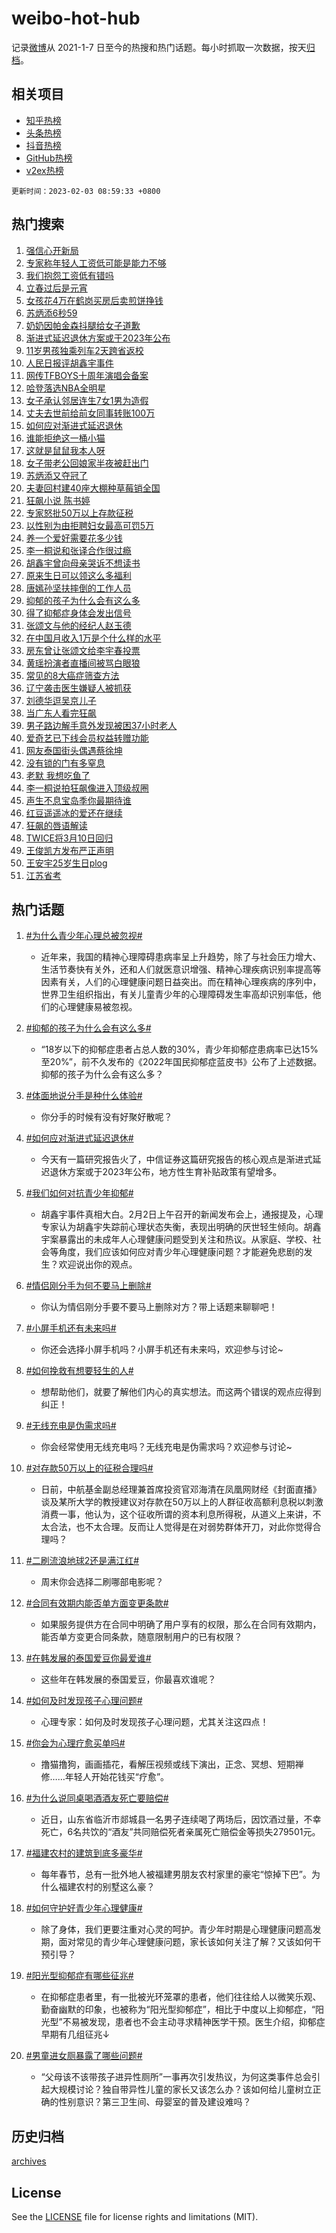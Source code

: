 # weibo-hot-hub

记录[微博](https://www.weibo.com)从 2021-1-7 日至今的热搜和热门话题。每小时抓取一次数据，按天[归档](archives)。

## 相关项目

- [知乎热榜](https://github.com/lonnyzhang423/zhihu-hot-hub)
- [头条热榜](https://github.com/lonnyzhang423/toutiao-hot-hub)
- [抖音热榜](https://github.com/lonnyzhang423/douyin-hot-hub)
- [GitHub热榜](https://github.com/lonnyzhang423/github-hot-hub)
- [v2ex热榜](https://github.com/lonnyzhang423/v2ex-hot-hub)


`更新时间：2023-02-03 08:59:33 +0800`

## 热门搜索

1. [强信心开新局](https://m.weibo.cn/search?containerid=100103type%3D1%26t%3D10%26q%3D%23%E5%BC%BA%E4%BF%A1%E5%BF%83%E5%BC%80%E6%96%B0%E5%B1%80%23&stream_entry_id=51&isnewpage=1&extparam=seat%3D1%26stream_entry_id%3D51%26c_type%3D51%26pos%3D0%26filter_type%3Drealtimehot%26dgr%3D0%26cate%3D10103%26display_time%3D1675385971%26pre_seqid%3D16753859716889193596239&luicode=10000011&lfid=106003type%253D25%2526t%253D3%2526disable_hot%253D1%2526filter_type%253Drealtimehot)
1. [专家称年轻人工资低可能是能力不够](https://m.weibo.cn/search?containerid=100103type%3D1%26t%3D10%26q%3D%23%E4%B8%93%E5%AE%B6%E7%A7%B0%E5%B9%B4%E8%BD%BB%E4%BA%BA%E5%B7%A5%E8%B5%84%E4%BD%8E%E5%8F%AF%E8%83%BD%E6%98%AF%E8%83%BD%E5%8A%9B%E4%B8%8D%E5%A4%9F%23&stream_entry_id=31&isnewpage=1&extparam=seat%3D1%26filter_type%3Drealtimehot%26q%3D%2523%25E4%25B8%2593%25E5%25AE%25B6%25E7%25A7%25B0%25E5%25B9%25B4%25E8%25BD%25BB%25E4%25BA%25BA%25E5%25B7%25A5%25E8%25B5%2584%25E4%25BD%258E%25E5%258F%25AF%25E8%2583%25BD%25E6%2598%25AF%25E8%2583%25BD%25E5%258A%259B%25E4%25B8%258D%25E5%25A4%259F%2523%26dgr%3D0%26stream_entry_id%3D31%26cate%3D5001%26pos%3D0%26band_rank%3D1%26flag%3D16%26lcate%3D5001%26c_type%3D31%26realpos%3D1%26display_time%3D1675385971%26pre_seqid%3D16753859716889193596239&luicode=10000011&lfid=106003type%253D25%2526t%253D3%2526disable_hot%253D1%2526filter_type%253Drealtimehot)
1. [我们抱怨工资低有错吗](https://m.weibo.cn/search?containerid=100103type%3D1%26t%3D10%26q%3D%23%E6%88%91%E4%BB%AC%E6%8A%B1%E6%80%A8%E5%B7%A5%E8%B5%84%E4%BD%8E%E6%9C%89%E9%94%99%E5%90%97%23&stream_entry_id=31&isnewpage=1&extparam=seat%3D1%26filter_type%3Drealtimehot%26q%3D%2523%25E6%2588%2591%25E4%25BB%25AC%25E6%258A%25B1%25E6%2580%25A8%25E5%25B7%25A5%25E8%25B5%2584%25E4%25BD%258E%25E6%259C%2589%25E9%2594%2599%25E5%2590%2597%2523%26dgr%3D0%26stream_entry_id%3D31%26cate%3D5001%26pos%3D1%26band_rank%3D2%26flag%3D16%26lcate%3D5001%26c_type%3D31%26realpos%3D2%26display_time%3D1675385971%26pre_seqid%3D16753859716889193596239&luicode=10000011&lfid=106003type%253D25%2526t%253D3%2526disable_hot%253D1%2526filter_type%253Drealtimehot)
1. [立春过后是元宵](https://m.weibo.cn/search?containerid=100103type%3D1%26t%3D10%26q%3D%23%E7%AB%8B%E6%98%A5%E8%BF%87%E5%90%8E%E6%98%AF%E5%85%83%E5%AE%B5%23&stream_entry_id=31&isnewpage=1&extparam=seat%3D1%26filter_type%3Drealtimehot%26q%3D%2523%25E7%25AB%258B%25E6%2598%25A5%25E8%25BF%2587%25E5%2590%258E%25E6%2598%25AF%25E5%2585%2583%25E5%25AE%25B5%2523%26dgr%3D0%26stream_entry_id%3D31%26cate%3D5001%26pos%3D2%26band_rank%3D3%26flag%3D0%26lcate%3D5001%26c_type%3D31%26realpos%3D3%26display_time%3D1675385971%26pre_seqid%3D16753859716889193596239&luicode=10000011&lfid=106003type%253D25%2526t%253D3%2526disable_hot%253D1%2526filter_type%253Drealtimehot)
1. [女孩花4万在鹤岗买房后卖煎饼挣钱](https://m.weibo.cn/search?containerid=100103type%3D1%26t%3D10%26q%3D%23%E5%A5%B3%E5%AD%A9%E8%8A%B14%E4%B8%87%E5%9C%A8%E9%B9%A4%E5%B2%97%E4%B9%B0%E6%88%BF%E5%90%8E%E5%8D%96%E7%85%8E%E9%A5%BC%E6%8C%A3%E9%92%B1%23&stream_entry_id=31&isnewpage=1&extparam=seat%3D1%26filter_type%3Drealtimehot%26q%3D%2523%25E5%25A5%25B3%25E5%25AD%25A9%25E8%258A%25B14%25E4%25B8%2587%25E5%259C%25A8%25E9%25B9%25A4%25E5%25B2%2597%25E4%25B9%25B0%25E6%2588%25BF%25E5%2590%258E%25E5%258D%2596%25E7%2585%258E%25E9%25A5%25BC%25E6%258C%25A3%25E9%2592%25B1%2523%26dgr%3D0%26stream_entry_id%3D31%26cate%3D5001%26pos%3D3%26band_rank%3D4%26flag%3D1%26lcate%3D5001%26c_type%3D31%26realpos%3D4%26display_time%3D1675385971%26pre_seqid%3D16753859716889193596239&luicode=10000011&lfid=106003type%253D25%2526t%253D3%2526disable_hot%253D1%2526filter_type%253Drealtimehot)
1. [苏炳添6秒59](https://m.weibo.cn/search?containerid=100103type%3D1%26t%3D10%26q%3D%23%E8%8B%8F%E7%82%B3%E6%B7%BB6%E7%A7%9259%23&stream_entry_id=31&isnewpage=1&extparam=seat%3D1%26filter_type%3Drealtimehot%26q%3D%2523%25E8%258B%258F%25E7%2582%25B3%25E6%25B7%25BB6%25E7%25A7%259259%2523%26dgr%3D0%26stream_entry_id%3D31%26cate%3D5001%26pos%3D4%26band_rank%3D5%26flag%3D1%26lcate%3D5001%26c_type%3D31%26realpos%3D5%26display_time%3D1675385971%26pre_seqid%3D16753859716889193596239&luicode=10000011&lfid=106003type%253D25%2526t%253D3%2526disable_hot%253D1%2526filter_type%253Drealtimehot)
1. [奶奶因帕金森抖腿给女子道歉](https://m.weibo.cn/search?containerid=100103type%3D1%26t%3D10%26q%3D%23%E5%A5%B6%E5%A5%B6%E5%9B%A0%E5%B8%95%E9%87%91%E6%A3%AE%E6%8A%96%E8%85%BF%E7%BB%99%E5%A5%B3%E5%AD%90%E9%81%93%E6%AD%89%23&stream_entry_id=31&isnewpage=1&extparam=seat%3D1%26filter_type%3Drealtimehot%26q%3D%2523%25E5%25A5%25B6%25E5%25A5%25B6%25E5%259B%25A0%25E5%25B8%2595%25E9%2587%2591%25E6%25A3%25AE%25E6%258A%2596%25E8%2585%25BF%25E7%25BB%2599%25E5%25A5%25B3%25E5%25AD%2590%25E9%2581%2593%25E6%25AD%2589%2523%26dgr%3D0%26stream_entry_id%3D31%26cate%3D5001%26pos%3D5%26band_rank%3D6%26flag%3D0%26lcate%3D5001%26c_type%3D31%26realpos%3D6%26display_time%3D1675385971%26pre_seqid%3D16753859716889193596239&luicode=10000011&lfid=106003type%253D25%2526t%253D3%2526disable_hot%253D1%2526filter_type%253Drealtimehot)
1. [渐进式延迟退休方案或于2023年公布](https://m.weibo.cn/search?containerid=100103type%3D1%26t%3D10%26q%3D%23%E6%B8%90%E8%BF%9B%E5%BC%8F%E5%BB%B6%E8%BF%9F%E9%80%80%E4%BC%91%E6%96%B9%E6%A1%88%E6%88%96%E4%BA%8E2023%E5%B9%B4%E5%85%AC%E5%B8%83%23&stream_entry_id=31&isnewpage=1&extparam=seat%3D1%26filter_type%3Drealtimehot%26q%3D%2523%25E6%25B8%2590%25E8%25BF%259B%25E5%25BC%258F%25E5%25BB%25B6%25E8%25BF%259F%25E9%2580%2580%25E4%25BC%2591%25E6%2596%25B9%25E6%25A1%2588%25E6%2588%2596%25E4%25BA%258E2023%25E5%25B9%25B4%25E5%2585%25AC%25E5%25B8%2583%2523%26dgr%3D0%26stream_entry_id%3D31%26cate%3D5001%26pos%3D6%26band_rank%3D7%26flag%3D0%26lcate%3D5001%26c_type%3D31%26realpos%3D7%26display_time%3D1675385971%26pre_seqid%3D16753859716889193596239&luicode=10000011&lfid=106003type%253D25%2526t%253D3%2526disable_hot%253D1%2526filter_type%253Drealtimehot)
1. [11岁男孩独乘列车2天跨省返校](https://m.weibo.cn/search?containerid=100103type%3D1%26t%3D10%26q%3D%2311%E5%B2%81%E7%94%B7%E5%AD%A9%E7%8B%AC%E4%B9%98%E5%88%97%E8%BD%A62%E5%A4%A9%E8%B7%A8%E7%9C%81%E8%BF%94%E6%A0%A1%23&stream_entry_id=31&isnewpage=1&extparam=seat%3D1%26filter_type%3Drealtimehot%26q%3D%252311%25E5%25B2%2581%25E7%2594%25B7%25E5%25AD%25A9%25E7%258B%25AC%25E4%25B9%2598%25E5%2588%2597%25E8%25BD%25A62%25E5%25A4%25A9%25E8%25B7%25A8%25E7%259C%2581%25E8%25BF%2594%25E6%25A0%25A1%2523%26dgr%3D0%26stream_entry_id%3D31%26cate%3D5001%26pos%3D7%26band_rank%3D8%26flag%3D0%26lcate%3D5001%26c_type%3D31%26realpos%3D8%26display_time%3D1675385971%26pre_seqid%3D16753859716889193596239&luicode=10000011&lfid=106003type%253D25%2526t%253D3%2526disable_hot%253D1%2526filter_type%253Drealtimehot)
1. [人民日报评胡鑫宇事件](https://m.weibo.cn/search?containerid=100103type%3D1%26t%3D10%26q%3D%23%E4%BA%BA%E6%B0%91%E6%97%A5%E6%8A%A5%E8%AF%84%E8%83%A1%E9%91%AB%E5%AE%87%E4%BA%8B%E4%BB%B6%23&stream_entry_id=31&isnewpage=1&extparam=seat%3D1%26filter_type%3Drealtimehot%26q%3D%2523%25E4%25BA%25BA%25E6%25B0%2591%25E6%2597%25A5%25E6%258A%25A5%25E8%25AF%2584%25E8%2583%25A1%25E9%2591%25AB%25E5%25AE%2587%25E4%25BA%258B%25E4%25BB%25B6%2523%26dgr%3D0%26stream_entry_id%3D31%26cate%3D5001%26pos%3D8%26band_rank%3D9%26flag%3D0%26lcate%3D5001%26c_type%3D31%26realpos%3D9%26display_time%3D1675385971%26pre_seqid%3D16753859716889193596239&luicode=10000011&lfid=106003type%253D25%2526t%253D3%2526disable_hot%253D1%2526filter_type%253Drealtimehot)
1. [网传TFBOYS十周年演唱会备案](https://m.weibo.cn/search?containerid=100103type%3D1%26t%3D10%26q%3D%23%E7%BD%91%E4%BC%A0TFBOYS%E5%8D%81%E5%91%A8%E5%B9%B4%E6%BC%94%E5%94%B1%E4%BC%9A%E5%A4%87%E6%A1%88%23&stream_entry_id=31&isnewpage=1&extparam=seat%3D1%26filter_type%3Drealtimehot%26q%3D%2523%25E7%25BD%2591%25E4%25BC%25A0TFBOYS%25E5%258D%2581%25E5%2591%25A8%25E5%25B9%25B4%25E6%25BC%2594%25E5%2594%25B1%25E4%25BC%259A%25E5%25A4%2587%25E6%25A1%2588%2523%26dgr%3D0%26stream_entry_id%3D31%26cate%3D5001%26pos%3D9%26band_rank%3D10%26flag%3D0%26lcate%3D5001%26c_type%3D31%26realpos%3D10%26display_time%3D1675385971%26pre_seqid%3D16753859716889193596239&luicode=10000011&lfid=106003type%253D25%2526t%253D3%2526disable_hot%253D1%2526filter_type%253Drealtimehot)
1. [哈登落选NBA全明星](https://m.weibo.cn/search?containerid=100103type%3D1%26t%3D10%26q%3D%23%E5%93%88%E7%99%BB%E8%90%BD%E9%80%89NBA%E5%85%A8%E6%98%8E%E6%98%9F%23&stream_entry_id=31&isnewpage=1&extparam=seat%3D1%26filter_type%3Drealtimehot%26q%3D%2523%25E5%2593%2588%25E7%2599%25BB%25E8%2590%25BD%25E9%2580%2589NBA%25E5%2585%25A8%25E6%2598%258E%25E6%2598%259F%2523%26dgr%3D0%26stream_entry_id%3D31%26cate%3D5001%26pos%3D10%26band_rank%3D11%26flag%3D1%26lcate%3D5001%26c_type%3D31%26realpos%3D11%26display_time%3D1675385971%26pre_seqid%3D16753859716889193596239&luicode=10000011&lfid=106003type%253D25%2526t%253D3%2526disable_hot%253D1%2526filter_type%253Drealtimehot)
1. [女子承认邻居连生7女1男为造假](https://m.weibo.cn/search?containerid=100103type%3D1%26t%3D10%26q%3D%23%E5%A5%B3%E5%AD%90%E6%89%BF%E8%AE%A4%E9%82%BB%E5%B1%85%E8%BF%9E%E7%94%9F7%E5%A5%B31%E7%94%B7%E4%B8%BA%E9%80%A0%E5%81%87%23&stream_entry_id=31&isnewpage=1&extparam=seat%3D1%26filter_type%3Drealtimehot%26q%3D%2523%25E5%25A5%25B3%25E5%25AD%2590%25E6%2589%25BF%25E8%25AE%25A4%25E9%2582%25BB%25E5%25B1%2585%25E8%25BF%259E%25E7%2594%259F7%25E5%25A5%25B31%25E7%2594%25B7%25E4%25B8%25BA%25E9%2580%25A0%25E5%2581%2587%2523%26dgr%3D0%26stream_entry_id%3D31%26cate%3D5001%26pos%3D11%26band_rank%3D12%26flag%3D0%26lcate%3D5001%26c_type%3D31%26realpos%3D12%26display_time%3D1675385971%26pre_seqid%3D16753859716889193596239&luicode=10000011&lfid=106003type%253D25%2526t%253D3%2526disable_hot%253D1%2526filter_type%253Drealtimehot)
1. [丈夫去世前给前女同事转账100万](https://m.weibo.cn/search?containerid=100103type%3D1%26t%3D10%26q%3D%23%E4%B8%88%E5%A4%AB%E5%8E%BB%E4%B8%96%E5%89%8D%E7%BB%99%E5%89%8D%E5%A5%B3%E5%90%8C%E4%BA%8B%E8%BD%AC%E8%B4%A6100%E4%B8%87%23&stream_entry_id=31&isnewpage=1&extparam=seat%3D1%26filter_type%3Drealtimehot%26q%3D%2523%25E4%25B8%2588%25E5%25A4%25AB%25E5%258E%25BB%25E4%25B8%2596%25E5%2589%258D%25E7%25BB%2599%25E5%2589%258D%25E5%25A5%25B3%25E5%2590%258C%25E4%25BA%258B%25E8%25BD%25AC%25E8%25B4%25A6100%25E4%25B8%2587%2523%26dgr%3D0%26stream_entry_id%3D31%26cate%3D5001%26pos%3D12%26band_rank%3D13%26flag%3D0%26lcate%3D5001%26c_type%3D31%26realpos%3D13%26display_time%3D1675385971%26pre_seqid%3D16753859716889193596239&luicode=10000011&lfid=106003type%253D25%2526t%253D3%2526disable_hot%253D1%2526filter_type%253Drealtimehot)
1. [如何应对渐进式延迟退休](https://m.weibo.cn/search?containerid=100103type%3D1%26t%3D10%26q%3D%23%E5%A6%82%E4%BD%95%E5%BA%94%E5%AF%B9%E6%B8%90%E8%BF%9B%E5%BC%8F%E5%BB%B6%E8%BF%9F%E9%80%80%E4%BC%91%23&stream_entry_id=31&isnewpage=1&extparam=seat%3D1%26filter_type%3Drealtimehot%26q%3D%2523%25E5%25A6%2582%25E4%25BD%2595%25E5%25BA%2594%25E5%25AF%25B9%25E6%25B8%2590%25E8%25BF%259B%25E5%25BC%258F%25E5%25BB%25B6%25E8%25BF%259F%25E9%2580%2580%25E4%25BC%2591%2523%26dgr%3D0%26stream_entry_id%3D31%26cate%3D5001%26pos%3D13%26band_rank%3D14%26flag%3D0%26lcate%3D5001%26c_type%3D31%26realpos%3D14%26display_time%3D1675385971%26pre_seqid%3D16753859716889193596239&luicode=10000011&lfid=106003type%253D25%2526t%253D3%2526disable_hot%253D1%2526filter_type%253Drealtimehot)
1. [谁能拒绝这一桶小猫](https://m.weibo.cn/search?containerid=100103type%3D1%26t%3D10%26q%3D%23%E8%B0%81%E8%83%BD%E6%8B%92%E7%BB%9D%E8%BF%99%E4%B8%80%E6%A1%B6%E5%B0%8F%E7%8C%AB%23&stream_entry_id=31&isnewpage=1&extparam=seat%3D1%26filter_type%3Drealtimehot%26q%3D%2523%25E8%25B0%2581%25E8%2583%25BD%25E6%258B%2592%25E7%25BB%259D%25E8%25BF%2599%25E4%25B8%2580%25E6%25A1%25B6%25E5%25B0%258F%25E7%258C%25AB%2523%26dgr%3D0%26stream_entry_id%3D31%26cate%3D5001%26pos%3D14%26band_rank%3D15%26flag%3D0%26lcate%3D5001%26c_type%3D31%26realpos%3D15%26display_time%3D1675385971%26pre_seqid%3D16753859716889193596239&luicode=10000011&lfid=106003type%253D25%2526t%253D3%2526disable_hot%253D1%2526filter_type%253Drealtimehot)
1. [这就是鼠鼠我本人呀](https://m.weibo.cn/search?containerid=100103type%3D1%26t%3D10%26q%3D%23%E8%BF%99%E5%B0%B1%E6%98%AF%E9%BC%A0%E9%BC%A0%E6%88%91%E6%9C%AC%E4%BA%BA%E5%91%80%23&stream_entry_id=31&isnewpage=1&extparam=seat%3D1%26filter_type%3Drealtimehot%26q%3D%2523%25E8%25BF%2599%25E5%25B0%25B1%25E6%2598%25AF%25E9%25BC%25A0%25E9%25BC%25A0%25E6%2588%2591%25E6%259C%25AC%25E4%25BA%25BA%25E5%2591%2580%2523%26dgr%3D0%26stream_entry_id%3D31%26cate%3D5001%26pos%3D15%26band_rank%3D16%26flag%3D1%26lcate%3D5001%26c_type%3D31%26realpos%3D16%26display_time%3D1675385971%26pre_seqid%3D16753859716889193596239&luicode=10000011&lfid=106003type%253D25%2526t%253D3%2526disable_hot%253D1%2526filter_type%253Drealtimehot)
1. [女子带老公回娘家半夜被赶出门](https://m.weibo.cn/search?containerid=100103type%3D1%26t%3D10%26q%3D%23%E5%A5%B3%E5%AD%90%E5%B8%A6%E8%80%81%E5%85%AC%E5%9B%9E%E5%A8%98%E5%AE%B6%E5%8D%8A%E5%A4%9C%E8%A2%AB%E8%B5%B6%E5%87%BA%E9%97%A8%23&stream_entry_id=31&isnewpage=1&extparam=seat%3D1%26filter_type%3Drealtimehot%26q%3D%2523%25E5%25A5%25B3%25E5%25AD%2590%25E5%25B8%25A6%25E8%2580%2581%25E5%2585%25AC%25E5%259B%259E%25E5%25A8%2598%25E5%25AE%25B6%25E5%258D%258A%25E5%25A4%259C%25E8%25A2%25AB%25E8%25B5%25B6%25E5%2587%25BA%25E9%2597%25A8%2523%26dgr%3D0%26stream_entry_id%3D31%26cate%3D5001%26pos%3D16%26band_rank%3D17%26flag%3D0%26lcate%3D5001%26c_type%3D31%26realpos%3D17%26display_time%3D1675385971%26pre_seqid%3D16753859716889193596239&luicode=10000011&lfid=106003type%253D25%2526t%253D3%2526disable_hot%253D1%2526filter_type%253Drealtimehot)
1. [苏炳添又夺冠了](https://m.weibo.cn/search?containerid=100103type%3D1%26t%3D10%26q%3D%23%E8%8B%8F%E7%82%B3%E6%B7%BB%E5%8F%88%E5%A4%BA%E5%86%A0%E4%BA%86%23&stream_entry_id=31&isnewpage=1&extparam=seat%3D1%26filter_type%3Drealtimehot%26q%3D%2523%25E8%258B%258F%25E7%2582%25B3%25E6%25B7%25BB%25E5%258F%2588%25E5%25A4%25BA%25E5%2586%25A0%25E4%25BA%2586%2523%26dgr%3D0%26stream_entry_id%3D31%26cate%3D5001%26pos%3D17%26band_rank%3D18%26flag%3D1%26lcate%3D5001%26c_type%3D31%26realpos%3D18%26display_time%3D1675385971%26pre_seqid%3D16753859716889193596239&luicode=10000011&lfid=106003type%253D25%2526t%253D3%2526disable_hot%253D1%2526filter_type%253Drealtimehot)
1. [夫妻回村建40座大棚种草莓销全国](https://m.weibo.cn/search?containerid=100103type%3D1%26t%3D10%26q%3D%23%E5%A4%AB%E5%A6%BB%E5%9B%9E%E6%9D%91%E5%BB%BA40%E5%BA%A7%E5%A4%A7%E6%A3%9A%E7%A7%8D%E8%8D%89%E8%8E%93%E9%94%80%E5%85%A8%E5%9B%BD%23&stream_entry_id=31&isnewpage=1&extparam=seat%3D1%26filter_type%3Drealtimehot%26q%3D%2523%25E5%25A4%25AB%25E5%25A6%25BB%25E5%259B%259E%25E6%259D%2591%25E5%25BB%25BA40%25E5%25BA%25A7%25E5%25A4%25A7%25E6%25A3%259A%25E7%25A7%258D%25E8%258D%2589%25E8%258E%2593%25E9%2594%2580%25E5%2585%25A8%25E5%259B%25BD%2523%26dgr%3D0%26stream_entry_id%3D31%26cate%3D5001%26pos%3D18%26band_rank%3D19%26flag%3D0%26lcate%3D5001%26c_type%3D31%26realpos%3D19%26display_time%3D1675385971%26pre_seqid%3D16753859716889193596239&luicode=10000011&lfid=106003type%253D25%2526t%253D3%2526disable_hot%253D1%2526filter_type%253Drealtimehot)
1. [狂飙小说 陈书婷](https://m.weibo.cn/search?containerid=100103type%3D1%26t%3D10%26q%3D%E7%8B%82%E9%A3%99%E5%B0%8F%E8%AF%B4+%E9%99%88%E4%B9%A6%E5%A9%B7&stream_entry_id=31&isnewpage=1&extparam=seat%3D1%26filter_type%3Drealtimehot%26q%3D%25E7%258B%2582%25E9%25A3%2599%25E5%25B0%258F%25E8%25AF%25B4%2520%25E9%2599%2588%25E4%25B9%25A6%25E5%25A9%25B7%26dgr%3D0%26stream_entry_id%3D31%26cate%3D5001%26pos%3D19%26band_rank%3D20%26flag%3D0%26lcate%3D5001%26c_type%3D31%26realpos%3D20%26display_time%3D1675385971%26pre_seqid%3D16753859716889193596239&luicode=10000011&lfid=106003type%253D25%2526t%253D3%2526disable_hot%253D1%2526filter_type%253Drealtimehot)
1. [专家怒批50万以上存款征税](https://m.weibo.cn/search?containerid=100103type%3D1%26t%3D10%26q%3D%23%E4%B8%93%E5%AE%B6%E6%80%92%E6%89%B950%E4%B8%87%E4%BB%A5%E4%B8%8A%E5%AD%98%E6%AC%BE%E5%BE%81%E7%A8%8E%23&stream_entry_id=31&isnewpage=1&extparam=seat%3D1%26filter_type%3Drealtimehot%26q%3D%2523%25E4%25B8%2593%25E5%25AE%25B6%25E6%2580%2592%25E6%2589%25B950%25E4%25B8%2587%25E4%25BB%25A5%25E4%25B8%258A%25E5%25AD%2598%25E6%25AC%25BE%25E5%25BE%2581%25E7%25A8%258E%2523%26dgr%3D0%26stream_entry_id%3D31%26cate%3D5001%26pos%3D20%26band_rank%3D21%26flag%3D2%26lcate%3D5001%26c_type%3D31%26realpos%3D21%26display_time%3D1675385971%26pre_seqid%3D16753859716889193596239&luicode=10000011&lfid=106003type%253D25%2526t%253D3%2526disable_hot%253D1%2526filter_type%253Drealtimehot)
1. [以性别为由拒聘妇女最高可罚5万](https://m.weibo.cn/search?containerid=100103type%3D1%26t%3D10%26q%3D%23%E4%BB%A5%E6%80%A7%E5%88%AB%E4%B8%BA%E7%94%B1%E6%8B%92%E8%81%98%E5%A6%87%E5%A5%B3%E6%9C%80%E9%AB%98%E5%8F%AF%E7%BD%9A5%E4%B8%87%23&stream_entry_id=31&isnewpage=1&extparam=seat%3D1%26filter_type%3Drealtimehot%26q%3D%2523%25E4%25BB%25A5%25E6%2580%25A7%25E5%2588%25AB%25E4%25B8%25BA%25E7%2594%25B1%25E6%258B%2592%25E8%2581%2598%25E5%25A6%2587%25E5%25A5%25B3%25E6%259C%2580%25E9%25AB%2598%25E5%258F%25AF%25E7%25BD%259A5%25E4%25B8%2587%2523%26dgr%3D0%26stream_entry_id%3D31%26cate%3D5001%26pos%3D21%26band_rank%3D22%26flag%3D1%26lcate%3D5001%26c_type%3D31%26realpos%3D22%26display_time%3D1675385971%26pre_seqid%3D16753859716889193596239&luicode=10000011&lfid=106003type%253D25%2526t%253D3%2526disable_hot%253D1%2526filter_type%253Drealtimehot)
1. [养一个爱好需要花多少钱](https://m.weibo.cn/search?containerid=100103type%3D1%26t%3D10%26q%3D%23%E5%85%BB%E4%B8%80%E4%B8%AA%E7%88%B1%E5%A5%BD%E9%9C%80%E8%A6%81%E8%8A%B1%E5%A4%9A%E5%B0%91%E9%92%B1%23&stream_entry_id=31&isnewpage=1&extparam=seat%3D1%26filter_type%3Drealtimehot%26q%3D%2523%25E5%2585%25BB%25E4%25B8%2580%25E4%25B8%25AA%25E7%2588%25B1%25E5%25A5%25BD%25E9%259C%2580%25E8%25A6%2581%25E8%258A%25B1%25E5%25A4%259A%25E5%25B0%2591%25E9%2592%25B1%2523%26dgr%3D0%26stream_entry_id%3D31%26cate%3D5001%26pos%3D22%26band_rank%3D23%26flag%3D0%26lcate%3D5001%26c_type%3D31%26realpos%3D23%26display_time%3D1675385971%26pre_seqid%3D16753859716889193596239&luicode=10000011&lfid=106003type%253D25%2526t%253D3%2526disable_hot%253D1%2526filter_type%253Drealtimehot)
1. [李一桐说和张译合作很过瘾](https://m.weibo.cn/search?containerid=100103type%3D1%26t%3D10%26q%3D%23%E6%9D%8E%E4%B8%80%E6%A1%90%E8%AF%B4%E5%92%8C%E5%BC%A0%E8%AF%91%E5%90%88%E4%BD%9C%E5%BE%88%E8%BF%87%E7%98%BE%23&stream_entry_id=31&isnewpage=1&extparam=seat%3D1%26filter_type%3Drealtimehot%26q%3D%2523%25E6%259D%258E%25E4%25B8%2580%25E6%25A1%2590%25E8%25AF%25B4%25E5%2592%258C%25E5%25BC%25A0%25E8%25AF%2591%25E5%2590%2588%25E4%25BD%259C%25E5%25BE%2588%25E8%25BF%2587%25E7%2598%25BE%2523%26dgr%3D0%26stream_entry_id%3D31%26cate%3D5001%26pos%3D23%26band_rank%3D24%26flag%3D0%26lcate%3D5001%26c_type%3D31%26realpos%3D24%26display_time%3D1675385971%26pre_seqid%3D16753859716889193596239&luicode=10000011&lfid=106003type%253D25%2526t%253D3%2526disable_hot%253D1%2526filter_type%253Drealtimehot)
1. [胡鑫宇曾向母亲哭诉不想读书](https://m.weibo.cn/search?containerid=100103type%3D1%26t%3D10%26q%3D%23%E8%83%A1%E9%91%AB%E5%AE%87%E6%9B%BE%E5%90%91%E6%AF%8D%E4%BA%B2%E5%93%AD%E8%AF%89%E4%B8%8D%E6%83%B3%E8%AF%BB%E4%B9%A6%23&stream_entry_id=31&isnewpage=1&extparam=seat%3D1%26filter_type%3Drealtimehot%26q%3D%2523%25E8%2583%25A1%25E9%2591%25AB%25E5%25AE%2587%25E6%259B%25BE%25E5%2590%2591%25E6%25AF%258D%25E4%25BA%25B2%25E5%2593%25AD%25E8%25AF%2589%25E4%25B8%258D%25E6%2583%25B3%25E8%25AF%25BB%25E4%25B9%25A6%2523%26dgr%3D0%26stream_entry_id%3D31%26cate%3D5001%26pos%3D24%26band_rank%3D25%26flag%3D2%26lcate%3D5001%26c_type%3D31%26realpos%3D25%26display_time%3D1675385971%26pre_seqid%3D16753859716889193596239&luicode=10000011&lfid=106003type%253D25%2526t%253D3%2526disable_hot%253D1%2526filter_type%253Drealtimehot)
1. [原来生日可以领这么多福利](https://m.weibo.cn/search?containerid=100103type%3D1%26t%3D10%26q%3D%23%E5%8E%9F%E6%9D%A5%E7%94%9F%E6%97%A5%E5%8F%AF%E4%BB%A5%E9%A2%86%E8%BF%99%E4%B9%88%E5%A4%9A%E7%A6%8F%E5%88%A9%23&stream_entry_id=31&isnewpage=1&extparam=seat%3D1%26filter_type%3Drealtimehot%26q%3D%2523%25E5%258E%259F%25E6%259D%25A5%25E7%2594%259F%25E6%2597%25A5%25E5%258F%25AF%25E4%25BB%25A5%25E9%25A2%2586%25E8%25BF%2599%25E4%25B9%2588%25E5%25A4%259A%25E7%25A6%258F%25E5%2588%25A9%2523%26dgr%3D0%26stream_entry_id%3D31%26cate%3D5001%26pos%3D25%26band_rank%3D26%26flag%3D1%26lcate%3D5001%26c_type%3D31%26realpos%3D26%26display_time%3D1675385971%26pre_seqid%3D16753859716889193596239&luicode=10000011&lfid=106003type%253D25%2526t%253D3%2526disable_hot%253D1%2526filter_type%253Drealtimehot)
1. [唐嫣孙坚扶摔倒的工作人员](https://m.weibo.cn/search?containerid=100103type%3D1%26t%3D10%26q%3D%23%E5%94%90%E5%AB%A3%E5%AD%99%E5%9D%9A%E6%89%B6%E6%91%94%E5%80%92%E7%9A%84%E5%B7%A5%E4%BD%9C%E4%BA%BA%E5%91%98%23&stream_entry_id=31&isnewpage=1&extparam=seat%3D1%26filter_type%3Drealtimehot%26q%3D%2523%25E5%2594%2590%25E5%25AB%25A3%25E5%25AD%2599%25E5%259D%259A%25E6%2589%25B6%25E6%2591%2594%25E5%2580%2592%25E7%259A%2584%25E5%25B7%25A5%25E4%25BD%259C%25E4%25BA%25BA%25E5%2591%2598%2523%26dgr%3D0%26stream_entry_id%3D31%26cate%3D5001%26pos%3D26%26band_rank%3D27%26flag%3D0%26lcate%3D5001%26c_type%3D31%26realpos%3D27%26display_time%3D1675385971%26pre_seqid%3D16753859716889193596239&luicode=10000011&lfid=106003type%253D25%2526t%253D3%2526disable_hot%253D1%2526filter_type%253Drealtimehot)
1. [抑郁的孩子为什么会有这么多](https://m.weibo.cn/search?containerid=100103type%3D1%26t%3D10%26q%3D%23%E6%8A%91%E9%83%81%E7%9A%84%E5%AD%A9%E5%AD%90%E4%B8%BA%E4%BB%80%E4%B9%88%E4%BC%9A%E6%9C%89%E8%BF%99%E4%B9%88%E5%A4%9A%23&stream_entry_id=31&isnewpage=1&extparam=seat%3D1%26filter_type%3Drealtimehot%26q%3D%2523%25E6%258A%2591%25E9%2583%2581%25E7%259A%2584%25E5%25AD%25A9%25E5%25AD%2590%25E4%25B8%25BA%25E4%25BB%2580%25E4%25B9%2588%25E4%25BC%259A%25E6%259C%2589%25E8%25BF%2599%25E4%25B9%2588%25E5%25A4%259A%2523%26dgr%3D0%26stream_entry_id%3D31%26cate%3D5001%26pos%3D27%26band_rank%3D28%26flag%3D0%26lcate%3D5001%26c_type%3D31%26realpos%3D28%26display_time%3D1675385971%26pre_seqid%3D16753859716889193596239&luicode=10000011&lfid=106003type%253D25%2526t%253D3%2526disable_hot%253D1%2526filter_type%253Drealtimehot)
1. [得了抑郁症身体会发出信号](https://m.weibo.cn/search?containerid=100103type%3D1%26t%3D10%26q%3D%23%E5%BE%97%E4%BA%86%E6%8A%91%E9%83%81%E7%97%87%E8%BA%AB%E4%BD%93%E4%BC%9A%E5%8F%91%E5%87%BA%E4%BF%A1%E5%8F%B7%23&stream_entry_id=31&isnewpage=1&extparam=seat%3D1%26filter_type%3Drealtimehot%26q%3D%2523%25E5%25BE%2597%25E4%25BA%2586%25E6%258A%2591%25E9%2583%2581%25E7%2597%2587%25E8%25BA%25AB%25E4%25BD%2593%25E4%25BC%259A%25E5%258F%2591%25E5%2587%25BA%25E4%25BF%25A1%25E5%258F%25B7%2523%26dgr%3D0%26stream_entry_id%3D31%26cate%3D5001%26pos%3D28%26band_rank%3D29%26flag%3D0%26lcate%3D5001%26c_type%3D31%26realpos%3D29%26display_time%3D1675385971%26pre_seqid%3D16753859716889193596239&luicode=10000011&lfid=106003type%253D25%2526t%253D3%2526disable_hot%253D1%2526filter_type%253Drealtimehot)
1. [张颂文与他的经纪人赵玉德](https://m.weibo.cn/search?containerid=100103type%3D1%26t%3D10%26q%3D%23%E5%BC%A0%E9%A2%82%E6%96%87%E4%B8%8E%E4%BB%96%E7%9A%84%E7%BB%8F%E7%BA%AA%E4%BA%BA%E8%B5%B5%E7%8E%89%E5%BE%B7%23&stream_entry_id=31&isnewpage=1&extparam=seat%3D1%26filter_type%3Drealtimehot%26q%3D%2523%25E5%25BC%25A0%25E9%25A2%2582%25E6%2596%2587%25E4%25B8%258E%25E4%25BB%2596%25E7%259A%2584%25E7%25BB%258F%25E7%25BA%25AA%25E4%25BA%25BA%25E8%25B5%25B5%25E7%258E%2589%25E5%25BE%25B7%2523%26dgr%3D0%26stream_entry_id%3D31%26cate%3D5001%26pos%3D29%26band_rank%3D30%26flag%3D0%26lcate%3D5001%26c_type%3D31%26realpos%3D30%26display_time%3D1675385971%26pre_seqid%3D16753859716889193596239&luicode=10000011&lfid=106003type%253D25%2526t%253D3%2526disable_hot%253D1%2526filter_type%253Drealtimehot)
1. [在中国月收入1万是个什么样的水平](https://m.weibo.cn/search?containerid=100103type%3D1%26t%3D10%26q%3D%23%E5%9C%A8%E4%B8%AD%E5%9B%BD%E6%9C%88%E6%94%B6%E5%85%A51%E4%B8%87%E6%98%AF%E4%B8%AA%E4%BB%80%E4%B9%88%E6%A0%B7%E7%9A%84%E6%B0%B4%E5%B9%B3%23&stream_entry_id=31&isnewpage=1&extparam=seat%3D1%26filter_type%3Drealtimehot%26q%3D%2523%25E5%259C%25A8%25E4%25B8%25AD%25E5%259B%25BD%25E6%259C%2588%25E6%2594%25B6%25E5%2585%25A51%25E4%25B8%2587%25E6%2598%25AF%25E4%25B8%25AA%25E4%25BB%2580%25E4%25B9%2588%25E6%25A0%25B7%25E7%259A%2584%25E6%25B0%25B4%25E5%25B9%25B3%2523%26dgr%3D0%26stream_entry_id%3D31%26cate%3D5001%26pos%3D30%26band_rank%3D31%26flag%3D1%26lcate%3D5001%26c_type%3D31%26realpos%3D31%26display_time%3D1675385971%26pre_seqid%3D16753859716889193596239&luicode=10000011&lfid=106003type%253D25%2526t%253D3%2526disable_hot%253D1%2526filter_type%253Drealtimehot)
1. [房东曾让张颂文给李宇春投票](https://m.weibo.cn/search?containerid=100103type%3D1%26t%3D10%26q%3D%23%E6%88%BF%E4%B8%9C%E6%9B%BE%E8%AE%A9%E5%BC%A0%E9%A2%82%E6%96%87%E7%BB%99%E6%9D%8E%E5%AE%87%E6%98%A5%E6%8A%95%E7%A5%A8%23&stream_entry_id=31&isnewpage=1&extparam=seat%3D1%26filter_type%3Drealtimehot%26q%3D%2523%25E6%2588%25BF%25E4%25B8%259C%25E6%259B%25BE%25E8%25AE%25A9%25E5%25BC%25A0%25E9%25A2%2582%25E6%2596%2587%25E7%25BB%2599%25E6%259D%258E%25E5%25AE%2587%25E6%2598%25A5%25E6%258A%2595%25E7%25A5%25A8%2523%26dgr%3D0%26stream_entry_id%3D31%26cate%3D5001%26pos%3D31%26band_rank%3D32%26flag%3D0%26lcate%3D5001%26c_type%3D31%26realpos%3D32%26display_time%3D1675385971%26pre_seqid%3D16753859716889193596239&luicode=10000011&lfid=106003type%253D25%2526t%253D3%2526disable_hot%253D1%2526filter_type%253Drealtimehot)
1. [黄瑶扮演者直播间被骂白眼狼](https://m.weibo.cn/search?containerid=100103type%3D1%26t%3D10%26q%3D%23%E9%BB%84%E7%91%B6%E6%89%AE%E6%BC%94%E8%80%85%E7%9B%B4%E6%92%AD%E9%97%B4%E8%A2%AB%E9%AA%82%E7%99%BD%E7%9C%BC%E7%8B%BC%23&stream_entry_id=31&isnewpage=1&extparam=seat%3D1%26filter_type%3Drealtimehot%26q%3D%2523%25E9%25BB%2584%25E7%2591%25B6%25E6%2589%25AE%25E6%25BC%2594%25E8%2580%2585%25E7%259B%25B4%25E6%2592%25AD%25E9%2597%25B4%25E8%25A2%25AB%25E9%25AA%2582%25E7%2599%25BD%25E7%259C%25BC%25E7%258B%25BC%2523%26dgr%3D0%26stream_entry_id%3D31%26cate%3D5001%26pos%3D32%26band_rank%3D33%26flag%3D0%26lcate%3D5001%26c_type%3D31%26realpos%3D33%26display_time%3D1675385971%26pre_seqid%3D16753859716889193596239&luicode=10000011&lfid=106003type%253D25%2526t%253D3%2526disable_hot%253D1%2526filter_type%253Drealtimehot)
1. [常见的8大癌症筛查方法](https://m.weibo.cn/search?containerid=100103type%3D1%26t%3D10%26q%3D%23%E5%B8%B8%E8%A7%81%E7%9A%848%E5%A4%A7%E7%99%8C%E7%97%87%E7%AD%9B%E6%9F%A5%E6%96%B9%E6%B3%95%23&stream_entry_id=31&isnewpage=1&extparam=seat%3D1%26filter_type%3Drealtimehot%26q%3D%2523%25E5%25B8%25B8%25E8%25A7%2581%25E7%259A%25848%25E5%25A4%25A7%25E7%2599%258C%25E7%2597%2587%25E7%25AD%259B%25E6%259F%25A5%25E6%2596%25B9%25E6%25B3%2595%2523%26dgr%3D0%26stream_entry_id%3D31%26cate%3D5001%26pos%3D33%26band_rank%3D34%26flag%3D1%26lcate%3D5001%26c_type%3D31%26realpos%3D34%26display_time%3D1675385971%26pre_seqid%3D16753859716889193596239&luicode=10000011&lfid=106003type%253D25%2526t%253D3%2526disable_hot%253D1%2526filter_type%253Drealtimehot)
1. [辽宁袭击医生嫌疑人被抓获](https://m.weibo.cn/search?containerid=100103type%3D1%26t%3D10%26q%3D%23%E8%BE%BD%E5%AE%81%E8%A2%AD%E5%87%BB%E5%8C%BB%E7%94%9F%E5%AB%8C%E7%96%91%E4%BA%BA%E8%A2%AB%E6%8A%93%E8%8E%B7%23&stream_entry_id=31&isnewpage=1&extparam=seat%3D1%26filter_type%3Drealtimehot%26q%3D%2523%25E8%25BE%25BD%25E5%25AE%2581%25E8%25A2%25AD%25E5%2587%25BB%25E5%258C%25BB%25E7%2594%259F%25E5%25AB%258C%25E7%2596%2591%25E4%25BA%25BA%25E8%25A2%25AB%25E6%258A%2593%25E8%258E%25B7%2523%26dgr%3D0%26stream_entry_id%3D31%26cate%3D5001%26pos%3D34%26band_rank%3D35%26flag%3D0%26lcate%3D5001%26c_type%3D31%26realpos%3D35%26display_time%3D1675385971%26pre_seqid%3D16753859716889193596239&luicode=10000011&lfid=106003type%253D25%2526t%253D3%2526disable_hot%253D1%2526filter_type%253Drealtimehot)
1. [刘德华逗吴京儿子](https://m.weibo.cn/search?containerid=100103type%3D1%26t%3D10%26q%3D%23%E5%88%98%E5%BE%B7%E5%8D%8E%E9%80%97%E5%90%B4%E4%BA%AC%E5%84%BF%E5%AD%90%23&stream_entry_id=31&isnewpage=1&extparam=seat%3D1%26filter_type%3Drealtimehot%26q%3D%2523%25E5%2588%2598%25E5%25BE%25B7%25E5%258D%258E%25E9%2580%2597%25E5%2590%25B4%25E4%25BA%25AC%25E5%2584%25BF%25E5%25AD%2590%2523%26dgr%3D0%26stream_entry_id%3D31%26cate%3D5001%26pos%3D35%26band_rank%3D36%26flag%3D0%26lcate%3D5001%26c_type%3D31%26realpos%3D36%26display_time%3D1675385971%26pre_seqid%3D16753859716889193596239&luicode=10000011&lfid=106003type%253D25%2526t%253D3%2526disable_hot%253D1%2526filter_type%253Drealtimehot)
1. [当广东人看完狂飙](https://m.weibo.cn/search?containerid=100103type%3D1%26t%3D10%26q%3D%23%E5%BD%93%E5%B9%BF%E4%B8%9C%E4%BA%BA%E7%9C%8B%E5%AE%8C%E7%8B%82%E9%A3%99%23&stream_entry_id=31&isnewpage=1&extparam=seat%3D1%26filter_type%3Drealtimehot%26q%3D%2523%25E5%25BD%2593%25E5%25B9%25BF%25E4%25B8%259C%25E4%25BA%25BA%25E7%259C%258B%25E5%25AE%258C%25E7%258B%2582%25E9%25A3%2599%2523%26dgr%3D0%26stream_entry_id%3D31%26cate%3D5001%26pos%3D36%26band_rank%3D37%26flag%3D0%26lcate%3D5001%26c_type%3D31%26realpos%3D37%26display_time%3D1675385971%26pre_seqid%3D16753859716889193596239&luicode=10000011&lfid=106003type%253D25%2526t%253D3%2526disable_hot%253D1%2526filter_type%253Drealtimehot)
1. [男子路边解手意外发现被困37小时老人](https://m.weibo.cn/search?containerid=100103type%3D1%26t%3D10%26q%3D%23%E7%94%B7%E5%AD%90%E8%B7%AF%E8%BE%B9%E8%A7%A3%E6%89%8B%E6%84%8F%E5%A4%96%E5%8F%91%E7%8E%B0%E8%A2%AB%E5%9B%B037%E5%B0%8F%E6%97%B6%E8%80%81%E4%BA%BA%23&stream_entry_id=31&isnewpage=1&extparam=seat%3D1%26filter_type%3Drealtimehot%26q%3D%2523%25E7%2594%25B7%25E5%25AD%2590%25E8%25B7%25AF%25E8%25BE%25B9%25E8%25A7%25A3%25E6%2589%258B%25E6%2584%258F%25E5%25A4%2596%25E5%258F%2591%25E7%258E%25B0%25E8%25A2%25AB%25E5%259B%25B037%25E5%25B0%258F%25E6%2597%25B6%25E8%2580%2581%25E4%25BA%25BA%2523%26dgr%3D0%26stream_entry_id%3D31%26cate%3D5001%26pos%3D37%26band_rank%3D38%26flag%3D0%26lcate%3D5001%26c_type%3D31%26realpos%3D38%26display_time%3D1675385971%26pre_seqid%3D16753859716889193596239&luicode=10000011&lfid=106003type%253D25%2526t%253D3%2526disable_hot%253D1%2526filter_type%253Drealtimehot)
1. [爱奇艺已下线会员权益转赠功能](https://m.weibo.cn/search?containerid=100103type%3D1%26t%3D10%26q%3D%23%E7%88%B1%E5%A5%87%E8%89%BA%E5%B7%B2%E4%B8%8B%E7%BA%BF%E4%BC%9A%E5%91%98%E6%9D%83%E7%9B%8A%E8%BD%AC%E8%B5%A0%E5%8A%9F%E8%83%BD%23&stream_entry_id=31&isnewpage=1&extparam=seat%3D1%26filter_type%3Drealtimehot%26q%3D%2523%25E7%2588%25B1%25E5%25A5%2587%25E8%2589%25BA%25E5%25B7%25B2%25E4%25B8%258B%25E7%25BA%25BF%25E4%25BC%259A%25E5%2591%2598%25E6%259D%2583%25E7%259B%258A%25E8%25BD%25AC%25E8%25B5%25A0%25E5%258A%259F%25E8%2583%25BD%2523%26dgr%3D0%26stream_entry_id%3D31%26cate%3D5001%26pos%3D38%26band_rank%3D39%26flag%3D0%26lcate%3D5001%26c_type%3D31%26realpos%3D39%26display_time%3D1675385971%26pre_seqid%3D16753859716889193596239&luicode=10000011&lfid=106003type%253D25%2526t%253D3%2526disable_hot%253D1%2526filter_type%253Drealtimehot)
1. [网友泰国街头偶遇蔡徐坤](https://m.weibo.cn/search?containerid=100103type%3D1%26t%3D10%26q%3D%23%E7%BD%91%E5%8F%8B%E6%B3%B0%E5%9B%BD%E8%A1%97%E5%A4%B4%E5%81%B6%E9%81%87%E8%94%A1%E5%BE%90%E5%9D%A4%23&stream_entry_id=31&isnewpage=1&extparam=seat%3D1%26filter_type%3Drealtimehot%26q%3D%2523%25E7%25BD%2591%25E5%258F%258B%25E6%25B3%25B0%25E5%259B%25BD%25E8%25A1%2597%25E5%25A4%25B4%25E5%2581%25B6%25E9%2581%2587%25E8%2594%25A1%25E5%25BE%2590%25E5%259D%25A4%2523%26dgr%3D0%26stream_entry_id%3D31%26cate%3D5001%26pos%3D39%26band_rank%3D40%26flag%3D0%26lcate%3D5001%26c_type%3D31%26realpos%3D40%26display_time%3D1675385971%26pre_seqid%3D16753859716889193596239&luicode=10000011&lfid=106003type%253D25%2526t%253D3%2526disable_hot%253D1%2526filter_type%253Drealtimehot)
1. [没有锁的门有多窒息](https://m.weibo.cn/search?containerid=100103type%3D1%26t%3D10%26q%3D%23%E6%B2%A1%E6%9C%89%E9%94%81%E7%9A%84%E9%97%A8%E6%9C%89%E5%A4%9A%E7%AA%92%E6%81%AF%23&stream_entry_id=31&isnewpage=1&extparam=seat%3D1%26filter_type%3Drealtimehot%26q%3D%2523%25E6%25B2%25A1%25E6%259C%2589%25E9%2594%2581%25E7%259A%2584%25E9%2597%25A8%25E6%259C%2589%25E5%25A4%259A%25E7%25AA%2592%25E6%2581%25AF%2523%26dgr%3D0%26stream_entry_id%3D31%26cate%3D5001%26pos%3D40%26band_rank%3D41%26flag%3D0%26lcate%3D5001%26c_type%3D31%26realpos%3D41%26display_time%3D1675385971%26pre_seqid%3D16753859716889193596239&luicode=10000011&lfid=106003type%253D25%2526t%253D3%2526disable_hot%253D1%2526filter_type%253Drealtimehot)
1. [老默 我想吃鱼了](https://m.weibo.cn/search?containerid=100103type%3D1%26t%3D10%26q%3D%E8%80%81%E9%BB%98+%E6%88%91%E6%83%B3%E5%90%83%E9%B1%BC%E4%BA%86&stream_entry_id=31&isnewpage=1&extparam=seat%3D1%26filter_type%3Drealtimehot%26q%3D%25E8%2580%2581%25E9%25BB%2598%2520%25E6%2588%2591%25E6%2583%25B3%25E5%2590%2583%25E9%25B1%25BC%25E4%25BA%2586%26dgr%3D0%26stream_entry_id%3D31%26cate%3D5001%26pos%3D41%26band_rank%3D42%26flag%3D0%26lcate%3D5001%26c_type%3D31%26realpos%3D42%26display_time%3D1675385971%26pre_seqid%3D16753859716889193596239&luicode=10000011&lfid=106003type%253D25%2526t%253D3%2526disable_hot%253D1%2526filter_type%253Drealtimehot)
1. [李一桐说拍狂飙像进入顶级叔圈](https://m.weibo.cn/search?containerid=100103type%3D1%26t%3D10%26q%3D%23%E6%9D%8E%E4%B8%80%E6%A1%90%E8%AF%B4%E6%8B%8D%E7%8B%82%E9%A3%99%E5%83%8F%E8%BF%9B%E5%85%A5%E9%A1%B6%E7%BA%A7%E5%8F%94%E5%9C%88%23&stream_entry_id=31&isnewpage=1&extparam=seat%3D1%26filter_type%3Drealtimehot%26q%3D%2523%25E6%259D%258E%25E4%25B8%2580%25E6%25A1%2590%25E8%25AF%25B4%25E6%258B%258D%25E7%258B%2582%25E9%25A3%2599%25E5%2583%258F%25E8%25BF%259B%25E5%2585%25A5%25E9%25A1%25B6%25E7%25BA%25A7%25E5%258F%2594%25E5%259C%2588%2523%26dgr%3D0%26stream_entry_id%3D31%26cate%3D5001%26pos%3D42%26band_rank%3D43%26flag%3D0%26lcate%3D5001%26c_type%3D31%26realpos%3D43%26display_time%3D1675385971%26pre_seqid%3D16753859716889193596239&luicode=10000011&lfid=106003type%253D25%2526t%253D3%2526disable_hot%253D1%2526filter_type%253Drealtimehot)
1. [声生不息宝岛季你最期待谁](https://m.weibo.cn/search?containerid=100103type%3D1%26t%3D10%26q%3D%23%E5%A3%B0%E7%94%9F%E4%B8%8D%E6%81%AF%E5%AE%9D%E5%B2%9B%E5%AD%A3%E4%BD%A0%E6%9C%80%E6%9C%9F%E5%BE%85%E8%B0%81%23&stream_entry_id=31&isnewpage=1&extparam=seat%3D1%26filter_type%3Drealtimehot%26q%3D%2523%25E5%25A3%25B0%25E7%2594%259F%25E4%25B8%258D%25E6%2581%25AF%25E5%25AE%259D%25E5%25B2%259B%25E5%25AD%25A3%25E4%25BD%25A0%25E6%259C%2580%25E6%259C%259F%25E5%25BE%2585%25E8%25B0%2581%2523%26dgr%3D0%26stream_entry_id%3D31%26cate%3D5001%26pos%3D43%26band_rank%3D44%26flag%3D0%26lcate%3D5001%26c_type%3D31%26realpos%3D44%26display_time%3D1675385971%26pre_seqid%3D16753859716889193596239&luicode=10000011&lfid=106003type%253D25%2526t%253D3%2526disable_hot%253D1%2526filter_type%253Drealtimehot)
1. [红豆遥遥冰的爱还在继续](https://m.weibo.cn/search?containerid=100103type%3D1%26t%3D10%26q%3D%23%E7%BA%A2%E8%B1%86%E9%81%A5%E9%81%A5%E5%86%B0%E7%9A%84%E7%88%B1%E8%BF%98%E5%9C%A8%E7%BB%A7%E7%BB%AD%23&stream_entry_id=31&isnewpage=1&extparam=seat%3D1%26filter_type%3Drealtimehot%26q%3D%2523%25E7%25BA%25A2%25E8%25B1%2586%25E9%2581%25A5%25E9%2581%25A5%25E5%2586%25B0%25E7%259A%2584%25E7%2588%25B1%25E8%25BF%2598%25E5%259C%25A8%25E7%25BB%25A7%25E7%25BB%25AD%2523%26dgr%3D0%26stream_entry_id%3D31%26cate%3D5001%26pos%3D44%26band_rank%3D45%26flag%3D0%26lcate%3D5001%26c_type%3D31%26realpos%3D45%26display_time%3D1675385971%26pre_seqid%3D16753859716889193596239&luicode=10000011&lfid=106003type%253D25%2526t%253D3%2526disable_hot%253D1%2526filter_type%253Drealtimehot)
1. [狂飙的唇语解读](https://m.weibo.cn/search?containerid=100103type%3D1%26t%3D10%26q%3D%23%E7%8B%82%E9%A3%99%E7%9A%84%E5%94%87%E8%AF%AD%E8%A7%A3%E8%AF%BB%23&stream_entry_id=31&isnewpage=1&extparam=seat%3D1%26filter_type%3Drealtimehot%26q%3D%2523%25E7%258B%2582%25E9%25A3%2599%25E7%259A%2584%25E5%2594%2587%25E8%25AF%25AD%25E8%25A7%25A3%25E8%25AF%25BB%2523%26dgr%3D0%26stream_entry_id%3D31%26cate%3D5001%26pos%3D45%26band_rank%3D46%26flag%3D1%26lcate%3D5001%26c_type%3D31%26realpos%3D46%26display_time%3D1675385971%26pre_seqid%3D16753859716889193596239&luicode=10000011&lfid=106003type%253D25%2526t%253D3%2526disable_hot%253D1%2526filter_type%253Drealtimehot)
1. [TWICE将3月10日回归](https://m.weibo.cn/search?containerid=100103type%3D1%26t%3D10%26q%3D%23TWICE%E5%B0%863%E6%9C%8810%E6%97%A5%E5%9B%9E%E5%BD%92%23&stream_entry_id=31&isnewpage=1&extparam=seat%3D1%26filter_type%3Drealtimehot%26q%3D%2523TWICE%25E5%25B0%25863%25E6%259C%258810%25E6%2597%25A5%25E5%259B%259E%25E5%25BD%2592%2523%26dgr%3D0%26stream_entry_id%3D31%26cate%3D5001%26pos%3D46%26band_rank%3D47%26flag%3D1%26lcate%3D5001%26c_type%3D31%26realpos%3D47%26display_time%3D1675385971%26pre_seqid%3D16753859716889193596239&luicode=10000011&lfid=106003type%253D25%2526t%253D3%2526disable_hot%253D1%2526filter_type%253Drealtimehot)
1. [王俊凯方发布严正声明](https://m.weibo.cn/search?containerid=100103type%3D1%26t%3D10%26q%3D%23%E7%8E%8B%E4%BF%8A%E5%87%AF%E6%96%B9%E5%8F%91%E5%B8%83%E4%B8%A5%E6%AD%A3%E5%A3%B0%E6%98%8E%23&stream_entry_id=31&isnewpage=1&extparam=seat%3D1%26filter_type%3Drealtimehot%26q%3D%2523%25E7%258E%258B%25E4%25BF%258A%25E5%2587%25AF%25E6%2596%25B9%25E5%258F%2591%25E5%25B8%2583%25E4%25B8%25A5%25E6%25AD%25A3%25E5%25A3%25B0%25E6%2598%258E%2523%26dgr%3D0%26stream_entry_id%3D31%26cate%3D5001%26pos%3D47%26band_rank%3D48%26flag%3D0%26lcate%3D5001%26c_type%3D31%26realpos%3D48%26display_time%3D1675385971%26pre_seqid%3D16753859716889193596239&luicode=10000011&lfid=106003type%253D25%2526t%253D3%2526disable_hot%253D1%2526filter_type%253Drealtimehot)
1. [王安宇25岁生日plog](https://m.weibo.cn/search?containerid=100103type%3D1%26t%3D10%26q%3D%23%E7%8E%8B%E5%AE%89%E5%AE%8725%E5%B2%81%E7%94%9F%E6%97%A5plog%23&stream_entry_id=31&isnewpage=1&extparam=seat%3D1%26filter_type%3Drealtimehot%26q%3D%2523%25E7%258E%258B%25E5%25AE%2589%25E5%25AE%258725%25E5%25B2%2581%25E7%2594%259F%25E6%2597%25A5plog%2523%26dgr%3D0%26stream_entry_id%3D31%26cate%3D5001%26pos%3D48%26band_rank%3D49%26flag%3D1%26lcate%3D5001%26c_type%3D31%26realpos%3D49%26display_time%3D1675385971%26pre_seqid%3D16753859716889193596239&luicode=10000011&lfid=106003type%253D25%2526t%253D3%2526disable_hot%253D1%2526filter_type%253Drealtimehot)
1. [江苏省考](https://m.weibo.cn/search?containerid=100103type%3D1%26t%3D10%26q%3D%E6%B1%9F%E8%8B%8F%E7%9C%81%E8%80%83&stream_entry_id=31&isnewpage=1&extparam=seat%3D1%26filter_type%3Drealtimehot%26q%3D%25E6%25B1%259F%25E8%258B%258F%25E7%259C%2581%25E8%2580%2583%26dgr%3D0%26stream_entry_id%3D31%26cate%3D5001%26pos%3D49%26band_rank%3D50%26flag%3D1%26lcate%3D5001%26c_type%3D31%26realpos%3D50%26display_time%3D1675385971%26pre_seqid%3D16753859716889193596239&luicode=10000011&lfid=106003type%253D25%2526t%253D3%2526disable_hot%253D1%2526filter_type%253Drealtimehot)

## 热门话题

1. [#为什么青少年心理总被忽视#](https://m.weibo.cn/search?containerid=231522type%3D1%26t%3D10%26q%3D%23%E4%B8%BA%E4%BB%80%E4%B9%88%E9%9D%92%E5%B0%91%E5%B9%B4%E5%BF%83%E7%90%86%E6%80%BB%E8%A2%AB%E5%BF%BD%E8%A7%86%23&stream_entry_id=128&isnewpage=1&extparam=seat%3D1%26cate%3D5004%26unitid%3D1675326739827%26pos%3D1-0-0%26lcate%3D5004%26dgr%3D0%26c_type%3D128%26display_time%3D1675385973%26pre_seqid%3D1675385973288025650212&luicode=10000011&lfid=231648_-_4)
    - 近年来，我国的精神心理障碍患病率呈上升趋势，除了与社会压力增大、生活节奏快有关外，还和人们就医意识增强、精神心理疾病识别率提高等因素有关，人们的心理健康问题日益突出。而在精神心理疾病的序列中，世界卫生组织指出，有关儿童青少年的心理障碍发生率高却识别率低，他们的心理健康易被忽视。

1. [#抑郁的孩子为什么会有这么多#](https://m.weibo.cn/search?containerid=231522type%3D1%26t%3D10%26q%3D%23%E6%8A%91%E9%83%81%E7%9A%84%E5%AD%A9%E5%AD%90%E4%B8%BA%E4%BB%80%E4%B9%88%E4%BC%9A%E6%9C%89%E8%BF%99%E4%B9%88%E5%A4%9A%23&stream_entry_id=128&isnewpage=1&extparam=seat%3D1%26cate%3D5004%26unitid%3D1675320142603%26pos%3D1-0-1%26lcate%3D5004%26dgr%3D0%26c_type%3D128%26display_time%3D1675385973%26pre_seqid%3D1675385973288025650212&luicode=10000011&lfid=231648_-_4)
    - “18岁以下的抑郁症患者占总人数的30%，青少年抑郁症患病率已达15%至20%”，前不久发布的《2022年国民抑郁症蓝皮书》公布了上述数据。抑郁的孩子为什么会有这么多？

1. [#体面地说分手是种什么体验#](https://m.weibo.cn/search?containerid=231522type%3D1%26t%3D10%26q%3D%23%E4%BD%93%E9%9D%A2%E5%9C%B0%E8%AF%B4%E5%88%86%E6%89%8B%E6%98%AF%E7%A7%8D%E4%BB%80%E4%B9%88%E4%BD%93%E9%AA%8C%23&stream_entry_id=128&isnewpage=1&extparam=seat%3D1%26cate%3D5004%26unitid%3D1675330655084%26pos%3D1-0-2%26lcate%3D5004%26dgr%3D0%26c_type%3D128%26display_time%3D1675385973%26pre_seqid%3D1675385973288025650212&luicode=10000011&lfid=231648_-_4)
    - 你分手的时候有没有好聚好散呢？

1. [#如何应对渐进式延迟退休#](https://m.weibo.cn/search?containerid=231522type%3D1%26t%3D10%26q%3D%23%E5%A6%82%E4%BD%95%E5%BA%94%E5%AF%B9%E6%B8%90%E8%BF%9B%E5%BC%8F%E5%BB%B6%E8%BF%9F%E9%80%80%E4%BC%91%23&stream_entry_id=128&isnewpage=1&extparam=seat%3D1%26cate%3D5004%26unitid%3D1675380427759%26pos%3D1-0-3%26lcate%3D5004%26dgr%3D0%26c_type%3D128%26display_time%3D1675385973%26pre_seqid%3D1675385973288025650212&luicode=10000011&lfid=231648_-_4)
    - 今天有一篇研究报告火了，中信证券这篇研究报告的核心观点是渐进式延迟退休方案或于2023年公布，地方性生育补贴政策有望增多。

1. [#我们如何对抗青少年抑郁#](https://m.weibo.cn/search?containerid=231522type%3D1%26t%3D10%26q%3D%23%E6%88%91%E4%BB%AC%E5%A6%82%E4%BD%95%E5%AF%B9%E6%8A%97%E9%9D%92%E5%B0%91%E5%B9%B4%E6%8A%91%E9%83%81%23&stream_entry_id=128&isnewpage=1&extparam=seat%3D1%26cate%3D5004%26unitid%3D1675335747424%26pos%3D1-0-4%26lcate%3D5004%26dgr%3D0%26c_type%3D128%26display_time%3D1675385973%26pre_seqid%3D1675385973288025650212&luicode=10000011&lfid=231648_-_4)
    - 胡鑫宇事件真相大白。2月2日上午召开的新闻发布会上，通报提及，心理专家认为胡鑫宇失踪前心理状态失衡，表现出明确的厌世轻生倾向。胡鑫宇案暴露出的未成年人心理健康问题受到关注和热议。从家庭、学校、社会等角度，我们应该如何应对青少年心理健康问题？才能避免悲剧的发生？欢迎说出你的观点。

1. [#情侣刚分手为何不要马上删除#](https://m.weibo.cn/search?containerid=231522type%3D1%26t%3D10%26q%3D%23%E6%83%85%E4%BE%A3%E5%88%9A%E5%88%86%E6%89%8B%E4%B8%BA%E4%BD%95%E4%B8%8D%E8%A6%81%E9%A9%AC%E4%B8%8A%E5%88%A0%E9%99%A4%23&stream_entry_id=128&isnewpage=1&extparam=seat%3D1%26cate%3D5004%26unitid%3D1675230758882%26pos%3D1-0-5%26lcate%3D5004%26dgr%3D0%26c_type%3D128%26display_time%3D1675385973%26pre_seqid%3D1675385973288025650212&luicode=10000011&lfid=231648_-_4)
    - 你认为情侣刚分手要不要马上删除对方？带上话题来聊聊吧！

1. [#小屏手机还有未来吗#](https://m.weibo.cn/search?containerid=231522type%3D1%26t%3D10%26q%3D%23%E5%B0%8F%E5%B1%8F%E6%89%8B%E6%9C%BA%E8%BF%98%E6%9C%89%E6%9C%AA%E6%9D%A5%E5%90%97%23&stream_entry_id=128&isnewpage=1&extparam=seat%3D1%26cate%3D5004%26unitid%3D1675314482638%26pos%3D1-0-6%26lcate%3D5004%26dgr%3D0%26c_type%3D128%26display_time%3D1675385973%26pre_seqid%3D1675385973288025650212&luicode=10000011&lfid=231648_-_4)
    - 你还会选择小屏手机吗？小屏手机还有未来吗，欢迎参与讨论~ ​​​

1. [#如何挽救有想要轻生的人#](https://m.weibo.cn/search?containerid=231522type%3D1%26t%3D10%26q%3D%23%E5%A6%82%E4%BD%95%E6%8C%BD%E6%95%91%E6%9C%89%E6%83%B3%E8%A6%81%E8%BD%BB%E7%94%9F%E7%9A%84%E4%BA%BA%23&stream_entry_id=128&isnewpage=1&extparam=seat%3D1%26cate%3D5004%26unitid%3D1675327978840%26pos%3D1-0-7%26lcate%3D5004%26dgr%3D0%26c_type%3D128%26display_time%3D1675385973%26pre_seqid%3D1675385973288025650212&luicode=10000011&lfid=231648_-_4)
    - 想帮助他们，就要了解他们内心的真实想法。而这两个错误的观点应得到纠正！

1. [#无线充电是伪需求吗#](https://m.weibo.cn/search?containerid=231522type%3D1%26t%3D10%26q%3D%23%E6%97%A0%E7%BA%BF%E5%85%85%E7%94%B5%E6%98%AF%E4%BC%AA%E9%9C%80%E6%B1%82%E5%90%97%23&stream_entry_id=128&isnewpage=1&extparam=seat%3D1%26cate%3D5004%26unitid%3D1675224735488%26pos%3D1-0-8%26lcate%3D5004%26dgr%3D0%26c_type%3D128%26display_time%3D1675385973%26pre_seqid%3D1675385973288025650212&luicode=10000011&lfid=231648_-_4)
    - 你会经常使用无线充电吗？无线充电是伪需求吗？欢迎参与讨论~

1. [#对存款50万以上的征税合理吗#](https://m.weibo.cn/search?containerid=231522type%3D1%26t%3D10%26q%3D%23%E5%AF%B9%E5%AD%98%E6%AC%BE50%E4%B8%87%E4%BB%A5%E4%B8%8A%E7%9A%84%E5%BE%81%E7%A8%8E%E5%90%88%E7%90%86%E5%90%97%23&stream_entry_id=128&isnewpage=1&extparam=seat%3D1%26cate%3D5004%26unitid%3D1675333346967%26pos%3D1-0-9%26lcate%3D5004%26dgr%3D0%26c_type%3D128%26display_time%3D1675385973%26pre_seqid%3D1675385973288025650212&luicode=10000011&lfid=231648_-_4)
    - 日前，中航基金副总经理兼首席投资官邓海清在凤凰网财经《封面直播》谈及某所大学的教授建议对存款在50万以上的人群征收高额利息税以刺激消费一事，他认为，这个征收所谓的资本利息所得税，从道义上来讲，不太合法，也不太合理。反而让人觉得是在对弱势群体开刀，对此你觉得合理吗？

1. [#二刷流浪地球2还是满江红#](https://m.weibo.cn/search?containerid=231522type%3D1%26t%3D10%26q%3D%23%E4%BA%8C%E5%88%B7%E6%B5%81%E6%B5%AA%E5%9C%B0%E7%90%832%E8%BF%98%E6%98%AF%E6%BB%A1%E6%B1%9F%E7%BA%A2%23&stream_entry_id=128&isnewpage=1&extparam=seat%3D1%26cate%3D5004%26unitid%3D1675347177521%26pos%3D1-0-10%26lcate%3D5004%26dgr%3D0%26c_type%3D128%26display_time%3D1675385973%26pre_seqid%3D1675385973288025650212&luicode=10000011&lfid=231648_-_4)
    - 周末你会选择二刷哪部电影呢？

1. [#合同有效期内能否单方面变更条款#](https://m.weibo.cn/search?containerid=231522type%3D1%26t%3D10%26q%3D%23%E5%90%88%E5%90%8C%E6%9C%89%E6%95%88%E6%9C%9F%E5%86%85%E8%83%BD%E5%90%A6%E5%8D%95%E6%96%B9%E9%9D%A2%E5%8F%98%E6%9B%B4%E6%9D%A1%E6%AC%BE%23&stream_entry_id=128&isnewpage=1&extparam=seat%3D1%26cate%3D5004%26unitid%3D1675260753552%26pos%3D1-0-11%26lcate%3D5004%26dgr%3D0%26c_type%3D128%26display_time%3D1675385973%26pre_seqid%3D1675385973288025650212&luicode=10000011&lfid=231648_-_4)
    - 如果服务提供方在合同中明确了用户享有的权限，那么在合同有效期内，能否单方变更合同条款，随意限制用户的已有权限？

1. [#在韩发展的泰国爱豆你最爱谁#](https://m.weibo.cn/search?containerid=231522type%3D1%26t%3D10%26q%3D%23%E5%9C%A8%E9%9F%A9%E5%8F%91%E5%B1%95%E7%9A%84%E6%B3%B0%E5%9B%BD%E7%88%B1%E8%B1%86%E4%BD%A0%E6%9C%80%E7%88%B1%E8%B0%81%23&stream_entry_id=128&isnewpage=1&extparam=seat%3D1%26cate%3D5004%26unitid%3D1675344488757%26pos%3D1-0-12%26lcate%3D5004%26dgr%3D0%26c_type%3D128%26display_time%3D1675385973%26pre_seqid%3D1675385973288025650212&luicode=10000011&lfid=231648_-_4)
    - 这些年在韩发展的泰国爱豆，你最喜欢谁呢？

1. [#如何及时发现孩子心理问题#](https://m.weibo.cn/search?containerid=231522type%3D1%26t%3D10%26q%3D%23%E5%A6%82%E4%BD%95%E5%8F%8A%E6%97%B6%E5%8F%91%E7%8E%B0%E5%AD%A9%E5%AD%90%E5%BF%83%E7%90%86%E9%97%AE%E9%A2%98%23&stream_entry_id=128&isnewpage=1&extparam=seat%3D1%26cate%3D5004%26unitid%3D1675330037387%26pos%3D1-0-13%26lcate%3D5004%26dgr%3D0%26c_type%3D128%26display_time%3D1675385973%26pre_seqid%3D1675385973288025650212&luicode=10000011&lfid=231648_-_4)
    - 心理专家：如何及时发现孩子心理问题，尤其关注这四点！

1. [#你会为心理疗愈买单吗#](https://m.weibo.cn/search?containerid=231522type%3D1%26t%3D10%26q%3D%23%E4%BD%A0%E4%BC%9A%E4%B8%BA%E5%BF%83%E7%90%86%E7%96%97%E6%84%88%E4%B9%B0%E5%8D%95%E5%90%97%23&stream_entry_id=128&isnewpage=1&extparam=seat%3D1%26cate%3D5004%26unitid%3D1675319277708%26pos%3D1-0-14%26lcate%3D5004%26dgr%3D0%26c_type%3D128%26display_time%3D1675385973%26pre_seqid%3D1675385973288025650212&luicode=10000011&lfid=231648_-_4)
    - 撸猫撸狗，画画插花，看解压视频或线下演出，正念、冥想、短期禅修……年轻人开始花钱买“疗愈”。

1. [#为什么说同桌喝酒酒友死亡要赔偿#](https://m.weibo.cn/search?containerid=231522type%3D1%26t%3D10%26q%3D%23%E4%B8%BA%E4%BB%80%E4%B9%88%E8%AF%B4%E5%90%8C%E6%A1%8C%E5%96%9D%E9%85%92%E9%85%92%E5%8F%8B%E6%AD%BB%E4%BA%A1%E8%A6%81%E8%B5%94%E5%81%BF%23&stream_entry_id=128&isnewpage=1&extparam=seat%3D1%26cate%3D5004%26unitid%3D1675230756428%26pos%3D1-0-15%26lcate%3D5004%26dgr%3D0%26c_type%3D128%26display_time%3D1675385973%26pre_seqid%3D1675385973288025650212&luicode=10000011&lfid=231648_-_4)
    - 近日，山东省临沂市郯城县一名男子连续喝了两场后，因饮酒过量，不幸死亡，6名共饮的“酒友”共同赔偿死者亲属死亡赔偿金等损失279501元。

1. [#福建农村的建筑到底多豪华#](https://m.weibo.cn/search?containerid=231522type%3D1%26t%3D10%26q%3D%23%E7%A6%8F%E5%BB%BA%E5%86%9C%E6%9D%91%E7%9A%84%E5%BB%BA%E7%AD%91%E5%88%B0%E5%BA%95%E5%A4%9A%E8%B1%AA%E5%8D%8E%23&stream_entry_id=128&isnewpage=1&extparam=seat%3D1%26cate%3D5004%26unitid%3D1675225091137%26pos%3D1-0-16%26lcate%3D5004%26dgr%3D0%26c_type%3D128%26display_time%3D1675385973%26pre_seqid%3D1675385973288025650212&luicode=10000011&lfid=231648_-_4)
    - 每年春节，总有一批外地人被福建男朋友农村家里的豪宅“惊掉下巴”。为什么福建农村的别墅这么豪？

1. [#如何守护好青少年心理健康#](https://m.weibo.cn/search?containerid=231522type%3D1%26t%3D10%26q%3D%23%E5%A6%82%E4%BD%95%E5%AE%88%E6%8A%A4%E5%A5%BD%E9%9D%92%E5%B0%91%E5%B9%B4%E5%BF%83%E7%90%86%E5%81%A5%E5%BA%B7%23&stream_entry_id=128&isnewpage=1&extparam=seat%3D1%26cate%3D5004%26unitid%3D1675350788335%26pos%3D1-0-17%26lcate%3D5004%26dgr%3D0%26c_type%3D128%26display_time%3D1675385973%26pre_seqid%3D1675385973288025650212&luicode=10000011&lfid=231648_-_4)
    - 除了身体，我们更要注重对心灵的呵护。青少年时期是心理健康问题高发期，面对常见的青少年心理健康问题，家长该如何关注了解？又该如何干预引导？

1. [#阳光型抑郁症有哪些征兆#](https://m.weibo.cn/search?containerid=231522type%3D1%26t%3D10%26q%3D%23%E9%98%B3%E5%85%89%E5%9E%8B%E6%8A%91%E9%83%81%E7%97%87%E6%9C%89%E5%93%AA%E4%BA%9B%E5%BE%81%E5%85%86%23&stream_entry_id=128&isnewpage=1&extparam=seat%3D1%26cate%3D5004%26unitid%3D1675349582031%26pos%3D1-0-18%26lcate%3D5004%26dgr%3D0%26c_type%3D128%26display_time%3D1675385973%26pre_seqid%3D1675385973288025650212&luicode=10000011&lfid=231648_-_4)
    - 在抑郁症患者里，有一批被光环笼罩的患者，他们往往给人以微笑乐观、勤奋幽默的印象，也被称为“阳光型抑郁症”，相比于中度以上抑郁症，“阳光型”不易被发现，患者也不会主动寻求精神医学干预。医生介绍，抑郁症早期有几组征兆↓

1. [#男童进女厕暴露了哪些问题#](https://m.weibo.cn/search?containerid=231522type%3D1%26t%3D10%26q%3D%23%E7%94%B7%E7%AB%A5%E8%BF%9B%E5%A5%B3%E5%8E%95%E6%9A%B4%E9%9C%B2%E4%BA%86%E5%93%AA%E4%BA%9B%E9%97%AE%E9%A2%98%23&stream_entry_id=128&isnewpage=1&extparam=seat%3D1%26cate%3D5004%26unitid%3D1675348692735%26pos%3D1-0-19%26lcate%3D5004%26dgr%3D0%26c_type%3D128%26display_time%3D1675385973%26pre_seqid%3D1675385973288025650212&luicode=10000011&lfid=231648_-_4)
    - “父母该不该带孩子进异性厕所”一事再次引发热议，为何这类事件总会引起大规模讨论？独自带异性儿童的家长又该怎么办？该如何给儿童树立正确的性别意识？第三卫生间、母婴室的普及建设难吗？


## 历史归档

[archives](archives)

## License

See the [LICENSE](LICENSE) file for license rights and limitations (MIT).
